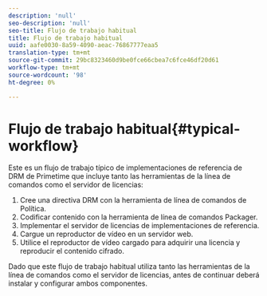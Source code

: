 ```yaml
---
description: 'null'
seo-description: 'null'
seo-title: Flujo de trabajo habitual
title: Flujo de trabajo habitual
uuid: aafe0030-8a59-4090-aeac-76867777eaa5
translation-type: tm+mt
source-git-commit: 29bc8323460d9be0fce66cbea7c6fce46df20d61
workflow-type: tm+mt
source-wordcount: '98'
ht-degree: 0%

---
```



# Flujo de trabajo habitual{#typical-workflow}

Este es un flujo de trabajo típico de implementaciones de referencia de DRM de Primetime que incluye tanto las herramientas de la línea de comandos como el servidor de licencias:

1. Cree una directiva DRM con la herramienta de línea de comandos de Política.
1. Codificar contenido con la herramienta de línea de comandos Packager.
1. Implementar el servidor de licencias de implementaciones de referencia.
1. Cargue un reproductor de vídeo en un servidor web.
1. Utilice el reproductor de vídeo cargado para adquirir una licencia y reproducir el contenido cifrado.

Dado que este flujo de trabajo habitual utiliza tanto las herramientas de la línea de comandos como el servidor de licencias, antes de continuar deberá instalar y configurar ambos componentes.
